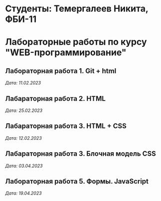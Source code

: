# Студенты: Темергалеев Никита, ФБИ-11

# Лабораторные работы по курсу "WEB-программирование"

## Лабораторная работа 1. Git + html
*Дата: 11.02.2023*

## Лабараторная работа 2. HTML
*Дата: 25.02.2023*

## Лабараторная работа 3. HTML + CSS
*Дата: 12.02.2023*

## Лабараторная работа 3. Блочная модель CSS
*Дата: 03.04.2023*

## Лабораторная работа 5. Формы. JavaScript
*Дата: 19.04.2023*
